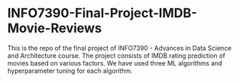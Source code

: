 # INFO7390-Final-Project-IMDB-Movie-Reviews
This is the repo of the final project of INFO7390 - Advances in Data Science and Architecture course. The project consists of IMDB rating prediction of movies based on various factors. We have used three ML algorithms and hyperparameter tuning for each algorithm.
